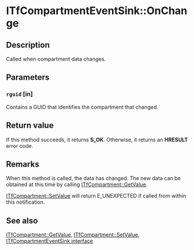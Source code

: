 # ITfCompartmentEventSink::OnChange

## Description

Called when compartment data changes.

## Parameters

### `rguid` [in]

Contains a GUID that identifies the compartment that changed.

## Return value

If this method succeeds, it returns **S_OK**. Otherwise, it returns an **HRESULT** error code.

## Remarks

When this method is called, the data has changed. The new data can be obtained at this time by calling [ITfCompartment::GetValue](https://learn.microsoft.com/windows/desktop/api/msctf/nf-msctf-itfcompartment-getvalue).

[ITfCompartment::SetValue](https://learn.microsoft.com/windows/desktop/api/msctf/nf-msctf-itfcompartment-setvalue) will return E_UNEXPECTED if called from within this notification.

## See also

[ITfCompartment::GetValue](https://learn.microsoft.com/windows/win32/api/msctf/nf-msctf-itfcompartment-getvalue), [ITfCompartment::SetValue](https://learn.microsoft.com/windows/win32/api/msctf/nf-msctf-itfcompartment-setvalue), [ITfCompartmentEventSink interface](https://learn.microsoft.com/windows/win32/api/msctf/nn-msctf-itfcompartmenteventsink)
